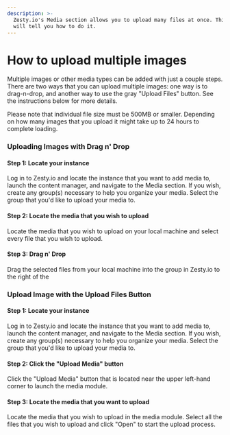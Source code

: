 ```yaml
---
description: >-
  Zesty.io's Media section allows you to upload many files at once. This guide
  will tell you how to do it.
---
```


# How to upload multiple images

Multiple images or other media types can be added with just a couple steps. There are two ways that you can upload multiple images: one way is to drag-n-drop, and another way to use the gray "Upload Files" button. See the instructions below for more details.

Please note that individual file size must be 500MB or smaller. Depending on how many images that you upload it might take up to 24 hours to complete loading.

### Uploading Images with Drag n' Drop

#### Step 1: Locate your instance

Log in to Zesty.io and locate the instance that you want to add media to, launch the content manager, and navigate to the Media section. If you wish, create any group\(s\) necessary to help you organize your media. Select the group that you'd like to upload your media to.

#### Step 2: Locate the media that you wish to upload

Locate the media that you wish to upload on your local machine and select every file that you wish to upload.

#### Step 3: Drag n' Drop

Drag the selected files from your local machine into the group in Zesty.io to the right of the

### Upload Image with the Upload Files Button

#### Step 1:  Locate your instance

Log in to Zesty.io and locate the instance that you want to add media to, launch the content manager, and navigate to the Media section. If you wish, create any group\(s\) necessary to help you organize your media. Select the group that you'd like to upload your media to.

#### Step 2: Click the "Upload Media" button

Click the "Upload Media" button that is located near the upper left-hand corner to launch the media module.

#### Step 3: Locate the media that you want to upload

Locate the media that you wish to upload in the media module. Select all the files that you wish to upload and click "Open" to start the upload process.

